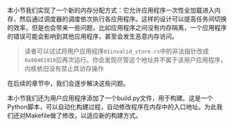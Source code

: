 本小节我们实现了一个新的内存分配方式：它允许应用程序一次性全加载进入内存，然后通过调度器的调度依次执行各应用程序。这样的设计可以提高任务间切换的效率，但是也会带来一些问题，比如应用程序之间没有内存隔离，一个应用程序的错误可能会影响到其他应用程序，甚至会发生恶意内存访问。
> 读者可以试试将用户应用程序`01invalid_store.rs`中的非法指针改成`0x80401919`后再次运行。你会发现尽管这个地址并不属于该用户应用程序，内核依旧没有禁止其访存操作

在后续的章节中，我们会逐步解决这些问题。


本小节我们还为用户应用程序添加了一个build.py文件，用于构建。这是一个Python脚本，可以自动化构建过程，自动修改程序在内存中的入口地址。为此我们还对Makefile做了修改，以适应新的构建方式。